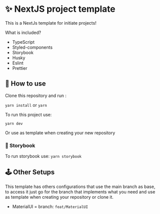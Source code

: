 # ✨ NextJS project template

This is a NextJs template for initiate projects!

What is included?

- TypeScript
- Styled-components
- Storybook
- Husky
- Eslint
- Prettier

## 🧿 How to use
Clone this repository and run :

`yarn install`
or
`yarn`

To run this project use:

`yarn dev`

Or use as template when creating your new repository

### 📕 Storybook

To run storybook use: `yarn storybook`

## 🕹 Other Setups

This template has others configurations that use the main branch as base, to access it just go for the branch that implements what you need and use as template when creating your repository or clone it.

- MaterialUI = branch: `feat/MaterialUI`
